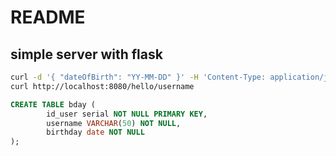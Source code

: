 # README

## simple server with flask


```bash
curl -d '{ "dateOfBirth": "YY-MM-DD" }' -H 'Content-Type: application/json' -X PUT http://localhost:8080/hello/username
curl http://localhost:8080/hello/username
```

```sql
CREATE TABLE bday (
        id_user serial NOT NULL PRIMARY KEY,
        username VARCHAR(50) NOT NULL,
        birthday date NOT NULL
);
```